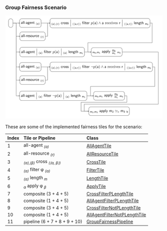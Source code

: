 ### Group Fairness Scenario

![group_fairness](group_fairness.png)

These are some of the implemented fairness tiles for the scenario:

| Index | Tile or Pipeline                                 | Class                                                        |
|:------|:-------------------------------------------------|:-------------------------------------------------------------|
| 1     | all-agent <sub>*(a)*</sub>                       | [AllAgentTile][AllAgentTile]                                 |
| 2     | all-resource <sub>*(r)*</sub>                    | [AllResourceTile][AllResourceTile]                           |
| 3     | <sub>*(α),(β)*</sub> cross <sub>*(⟨α, β⟩)*</sub> | [CrossTile][CrossTile]                                       |
| 4     | <sub>*(α)*</sub> filter φ <sub>*(α)*</sub>       | [FilterTile][FilterTile]                                     |
| 5     | <sub>*(α)*</sub> length <sub>*m*</sub>           | [LengthTile][LengthTile]                                     |
| 6     | <sub>*α*</sub> apply φ <sub>*β*</sub>            | [ApplyTile][ApplyTile]                                       |
| 7     | composite (3 + 4 + 5)                            | [CrossFilterPLengthTile][CrossFilterPLengthTile]             |
| 8     | composite (1 + 4 + 5)                            | [AllAgentFilterPLengthTile][AllAgentFilterPLengthTile]       |
| 9     | composite (3 + 4 + 5)                            | [CrossFilterNotPLengthTile][CrossFilterNotPLengthTile]       |
| 10    | composite (1 + 4 + 5)                            | [AllAgentFilterNotPLengthTile][AllAgentFilterNotPLengthTile] |
| 11    | pipeline (6 + 7 + 8 + 9 + 10)                    | [GroupFairnessPipeline][GroupFairnessPipeline]               |

[AllAgentTile]: https://github.com/julianmendez/tiles/blob/master/core/src/main/scala/soda/tiles/fairness/tile/constant/AllAgentTile.soda

[AllResourceTile]: https://github.com/julianmendez/tiles/blob/master/core/src/main/scala/soda/tiles/fairness/tile/constant/AllResourceTile.soda

[CrossTile]: https://github.com/julianmendez/tiles/blob/master/core/src/main/scala/soda/tiles/fairness/tile/primitive/CrossTile.soda

[FilterTile]: https://github.com/julianmendez/tiles/blob/master/core/src/main/scala/soda/tiles/fairness/tile/primitive/FilterTile.soda

[LengthTile]: https://github.com/julianmendez/tiles/blob/master/core/src/main/scala/soda/tiles/fairness/tile/derived/fold/LengthTile.soda

[ApplyTile]: https://github.com/julianmendez/tiles/blob/master/core/src/main/scala/soda/tiles/fairness/tile/primitive/ApplyTile.soda

[ExistsTile]: https://github.com/julianmendez/tiles/blob/master/core/src/main/scala/soda/tiles/fairness/tile/composite/ExistsTile.soda

[CrossFilterPLengthTile]: https://github.com/julianmendez/tiles/blob/master/examples/src/main/scala/soda/tiles/fairness/example/pipeline/groupfairness/CrossFilterPLengthTile.soda

[CrossFilterNotPLengthTile]: https://github.com/julianmendez/tiles/blob/master/examples/src/main/scala/soda/tiles/fairness/example/pipeline/groupfairness/CrossFilterNotPLengthTile.soda

[AllAgentFilterPLengthTile]: https://github.com/julianmendez/tiles/blob/master/examples/src/main/scala/soda/tiles/fairness/example/pipeline/groupfairness/AllAgentFilterPLengthTile.soda

[AllAgentFilterNotPLengthTile]: https://github.com/julianmendez/tiles/blob/master/examples/src/main/scala/soda/tiles/fairness/example/pipeline/groupfairness/AllAgentFilterNotPLengthTile.soda

[GroupFairnessPipeline]: https://github.com/julianmendez/tiles/blob/master/examples/src/main/scala/soda/tiles/fairness/example/pipeline/groupfairness/GroupFairnessPipeline.soda


